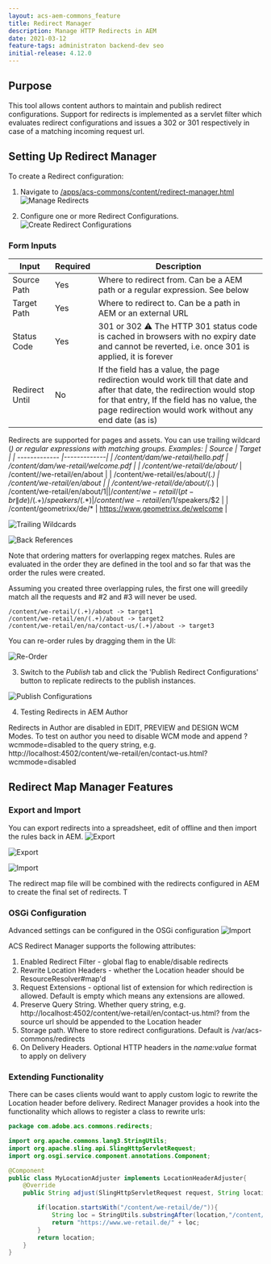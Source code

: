 ```yaml
---
layout: acs-aem-commons_feature
title: Redirect Manager
description: Manage HTTP Redirects in AEM
date: 2021-03-12
feature-tags: administraton backend-dev seo
initial-release: 4.12.0
---
```


## Purpose

This tool allows content authors to  maintain and publish redirect configurations. Support for redirects is implemented as a servlet filter  which evaluates redirect configurations and issues a 302 or 301 respectively in case of a matching incoming request url. 

## Setting Up Redirect Manager

To create a Redirect configuration:

1. Navigate to [/apps/acs-commons/content/redirect-manager.html](http://localhost:4502//apps/acs-commons/content/redirect-manager.html)
![Manage Redirects](images/manage-redirects.png)

2. Configure one or more Redirect Configurations. 
![Create Redirect Configurations](images/create-rule.png)

### Form Inputs
| Input        | Required          | Description          |
| ------------- |-------------|-------------|
| Source Path | Yes | Where to redirect from. Can be a AEM path or a regular expression. See below |
| Target Path | Yes | Where to redirect to. Can be a path in AEM or an external URL |
| Status Code | Yes | 301 or 302 :warning: The HTTP 301 status code is cached in browsers with no expiry date and cannot be reverted, i.e. once 301 is applied, it is forever |
| Redirect Until | No | If the field has a value, the page redirection would work till that date and after that date, the redirection would stop for that entry, If the field has no value, the page redirection would work without any end date (as is)|


Redirects are supported for pages and assets. You can use trailing wildcard (*) or regular expressions with matching groups.
Examples:
| Source        | Target           |
| ------------- |-------------|
| /content/dam/we-retail/hello.pdf | /content/dam/we-retail/welcome.pdf |
| /content/we-retail/de/about/* | /content//we-retail/en/about |
| /content/we-retail/es/about/(.*) | /content/we-retail/en/about |
| /content/we-retail/de/about/(.*) | /content/we-retail/en/about/$1 |
| /content/we-retail/(pt-br\|de)/(.+)/speakers/(.*) | /content/we-retail/en/$1/speakers/$2 |
| /content/geometrixx/de/* | https://www.geometrixx.de/welcome |


![Trailing Wildcards](images/trailing-wildcard-1.png)

![Back References](images/regex-backref.png)

Note that ordering matters for overlapping regex matches.
Rules are evaluated in the order they are defined in the tool and so far that was the order the rules were created.

Assuming you created three overlapping rules, the first one will greedily match all the requests and #2 and #3 will never be used.

```
/content/we-retail/(.+)/about -> target1
/content/we-retail/en/(.+)/about -> target2
/content/we-retail/en/na/contact-us/(.+)/about -> target3
```

You can re-order rules by dragging them in the UI:


![Re-Order](images/drag.png)


3. Switch to the *Publish* tab and click the 'Publish Redirect Configurations' button to replicate redirects to the publish instances.

![Publish Configurations](images/publish.png)


4. Testing Redirects in AEM Author

Redirects in Author are disabled in EDIT, PREVIEW and DESIGN WCM Modes. To test on author you need to disable WCM mode and append ?wcmmode=disabled to the query string, e.g.
http://localhost:4502/content/we-retail/en/contact-us.html?wcmmode=disabled

## Redirect Map Manager Features

### Export and Import

 You can export redirects into a spreadsheet, edit of offline and then import the rules back in AEM. 
 ![Export](images/export.png)

![Export](images/export-xls.png)

![Import](images/import.png)

The redirect map file will be combined with the redirects configured in AEM to create the final set of redirects. T

### OSGi Configuration

Advanced settings can be configured in the OSGi configuration
![Import](images/osgi.png)

ACS Redirect Manager supports the following attributes:

1. Enabled Redirect Filter - global flag to enable/disable redirects
2. Rewrite Location Headers - whether the Location header should be ResourceResolver#map'd 
3. Request Extensions - optional list of extension for which redirection is allowed. Default is empty which means any extensions are allowed.
4. Preserve Query String. Whether  query string, e.g.
http://localhost:4502/content/we-retail/en/contact-us.html? from the source url should be appended to the Location header
5. Storage path. Where to store redirect configurations. Default is /var/acs-commons/redirects
6. On Delivery Headers. Optional HTTP headers in the _name:value_ format to apply on delivery
 
### Extending Functionality

There can be cases clients would want to apply custom logic to rewrite the Location header before delivery. Redirect Manager provides a hook into the functionality which allows to register a class to rewrite urls:

```java
package com.adobe.acs.commons.redirects;

import org.apache.commons.lang3.StringUtils;
import org.apache.sling.api.SlingHttpServletRequest;
import org.osgi.service.component.annotations.Component;

@Component
public class MyLocationAdjuster implements LocationHeaderAdjuster{
    @Override
    public String adjust(SlingHttpServletRequest request, String location) {

        if(location.startsWith("/content/we-retail/de/")){
            String loc = StringUtils.substringAfter(location,"/content/we-retail/de/");
            return "https://www.we-retail.de/" + loc;
        }
        return location;
    }
}
```
